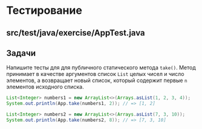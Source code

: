# Тестирование

## src/test/java/exercise/AppTest.java

## Задачи

Напишите тесты для для публичного статического метода `take()`. Метод принимает в качестве аргументов список `List` целых чисел и число элементов, а возвращает новый список, который содержит первые `n` элементов исходного списка.

```java
List<Integer> numbers1 = new ArrayList<>(Arrays.asList(1, 2, 3, 4));
System.out.println(App.take(numbers1, 2)); // => [1, 2]

List<Integer> numbers2 = new ArrayList<>(Arrays.asList(7, 3, 10));
System.out.println(App.take(numbers2, 8)); // => [7, 3, 10]
```
